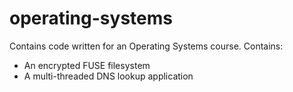 # operating-systems

Contains code written for an Operating Systems course. Contains:
- An encrypted FUSE filesystem
- A multi-threaded DNS lookup application
